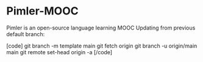 # Pimler-MOOC
Pimler is an open-source language learning MOOC
Updating from previous default branch:

[code]
git branch -m template main
git fetch origin
git branch -u origin/main main
git remote set-head origin -a
[/code]

